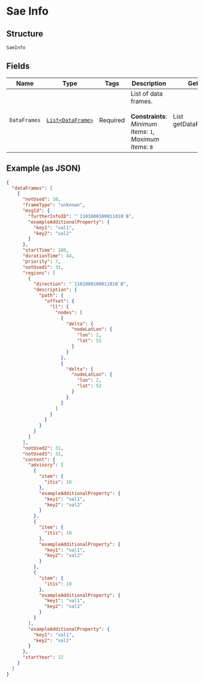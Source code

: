 
# Sae Info

## Structure

`SaeInfo`

## Fields

| Name | Type | Tags | Description | Getter | Setter |
|  --- | --- | --- | --- | --- | --- |
| `DataFrames` | [`List<DataFrame>`](../../doc/models/data-frame.md) | Required | List of data frames.<br><br>**Constraints**: *Minimum Items*: `1`, *Maximum Items*: `8` | List<DataFrame> getDataFrames() | setDataFrames(List<DataFrame> dataFrames) |

## Example (as JSON)

```json
{
  "dataFrames": [
    {
      "notUsed": 10,
      "frameType": "unknown",
      "msgId": {
        "furtherInfoID": "`1101000100011010`B",
        "exampleAdditionalProperty": {
          "key1": "val1",
          "key2": "val2"
        }
      },
      "startTime": 186,
      "durationTime": 44,
      "priority": 7,
      "notUsed1": 31,
      "regions": [
        {
          "direction": "`1101000100011010`B",
          "description": {
            "path": {
              "offset": {
                "ll": {
                  "nodes": [
                    {
                      "delta": {
                        "nodeLatLon": {
                          "lon": 2,
                          "lat": 52
                        }
                      }
                    },
                    {
                      "delta": {
                        "nodeLatLon": {
                          "lon": 2,
                          "lat": 52
                        }
                      }
                    }
                  ]
                }
              }
            }
          }
        }
      ],
      "notUsed2": 31,
      "notUsed3": 31,
      "content": {
        "advisory": [
          {
            "item": {
              "itis": 10
            },
            "exampleAdditionalProperty": {
              "key1": "val1",
              "key2": "val2"
            }
          },
          {
            "item": {
              "itis": 10
            },
            "exampleAdditionalProperty": {
              "key1": "val1",
              "key2": "val2"
            }
          },
          {
            "item": {
              "itis": 10
            },
            "exampleAdditionalProperty": {
              "key1": "val1",
              "key2": "val2"
            }
          }
        ],
        "exampleAdditionalProperty": {
          "key1": "val1",
          "key2": "val2"
        }
      },
      "startYear": 12
    }
  ]
}
```

